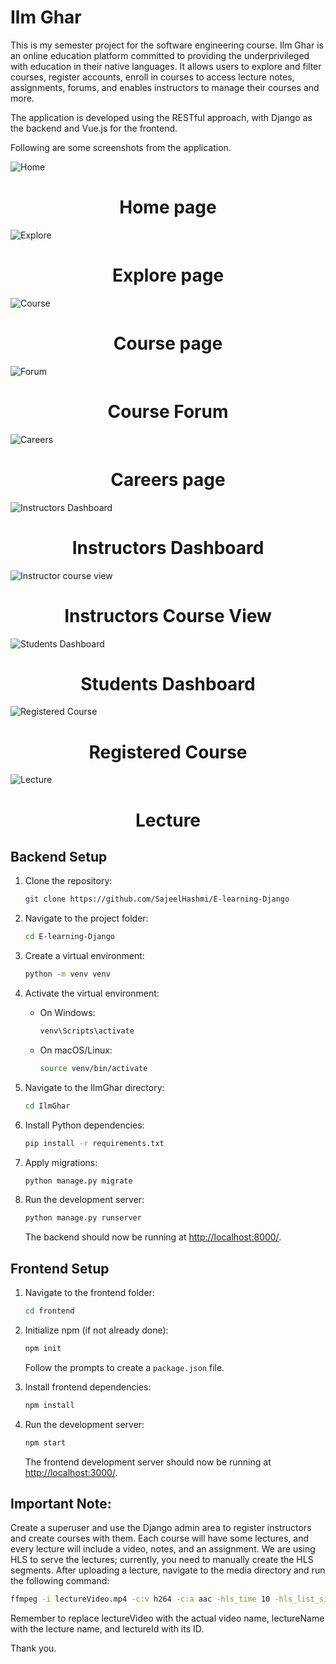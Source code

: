 # Ilm Ghar

This is my semester project for the software engineering course. Ilm Ghar is an online education platform committed to providing the underprivileged with education in their native languages. It allows users to explore and filter courses, register accounts, enroll in courses to access lecture notes, assignments, forums, and enables instructors to manage their courses and more.

The application is developed using the RESTful approach, with Django as the backend and Vue.js for the frontend.

Following are some screenshots from the application.

![Home]( \ScreenShots\HOME.png "Home Page")

<h1 style="text-align: center;"> Home page</h1>

![Explore]( \ScreenShots\explore.png "Explore")

<h1 style="text-align: center;"> Explore page</h1>

![Course]( \ScreenShots\COURSE.png "Course")

<h1 style="text-align: center;"> Course page</h1>

![Forum]( \ScreenShots\forum.png "Forum")

<h1 style="text-align: center;"> Course Forum</h1>

![Careers]( \ScreenShots\Careers.png "Careers")

<h1 style="text-align: center;"> Careers page</h1>

![Instructors Dashboard]( \ScreenShots\InstructorsDashboard.png "Instructors Dashboard")

<h1 style="text-align: center;"> Instructors Dashboard</h1>

![Instructor course view]( \ScreenShots\InstructorCourseView.png "Instructor course view")

<h1 style="text-align: center;"> Instructors Course View</h1>

![Students Dashboard]( \ScreenShots\StudentDashboard.png "Students Dashboard")

<h1 style="text-align: center;"> Students Dashboard</h1>

![Registered Course]( \ScreenShots\RegisteredCourse.png "Registered Course")

<h1 style="text-align: center;"> Registered Course</h1>

![Lecture]( \ScreenShots\LECTURE.png "Lecture")

<h1 style="text-align: center;"> Lecture</h1>

## Backend Setup

1. Clone the repository:

    ```bash
    git clone https://github.com/SajeelHashmi/E-learning-Django
    ```

2. Navigate to the project folder:

    ```bash
    cd E-learning-Django
    ```

3. Create a virtual environment:

    ```bash
    python -m venv venv
    ```

4. Activate the virtual environment:

    - On Windows:

        ```bash
        venv\Scripts\activate
        ```

    - On macOS/Linux:

        ```bash
        source venv/bin/activate
        ```

5. Navigate to the IlmGhar directory:

    ```bash
    cd IlmGhar
    ```

6. Install Python dependencies:

    ```bash
    pip install -r requirements.txt
    ```

7. Apply migrations:

    ```bash
    python manage.py migrate
    ```

8. Run the development server:

    ```bash
    python manage.py runserver
    ```

   The backend should now be running at [http://localhost:8000/](http://localhost:8000/).

## Frontend Setup

1. Navigate to the frontend folder:

    ```bash
    cd frontend
    ```

2. Initialize npm (if not already done):

    ```bash
    npm init
    ```

    Follow the prompts to create a `package.json` file.

3. Install frontend dependencies:

    ```bash
    npm install
    ```

4. Run the development server:

    ```bash
    npm start
    ```

   The frontend development server should now be running at [http://localhost:3000/](http://localhost:3000/).

## Important Note:

Create a superuser and use the Django admin area to register instructors and create courses with them. Each course will have some lectures, and every lecture will include a video, notes, and an assignment. We are using HLS to serve the lectures; currently, you need to manually create the HLS segments. After uploading a lecture, navigate to the media directory and run the following command:

```bash
ffmpeg -i lectureVideo.mp4 -c:v h264 -c:a aac -hls_time 10 -hls_list_size 0 lectureName_lectureId/output.m3u8
```
Remember to replace lectureVideo with the actual video name, lectureName with the lecture name, and lectureId with its ID.

Thank you.
